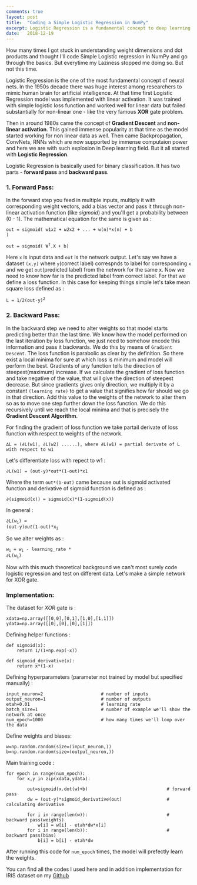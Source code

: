 ```yaml
---
comments: true
layout: post
title:  "Coding a Simple Logistic Regression in NumPy"
excerpt: Logistic Regression is a fundamental concept to deep learning. In this blog I'm going to code a logistic regression with gradient descent algorithm from scratch in NumPy.
date:   2018-12-19
---
```


How many times I got stuck in understanding weight dimensions and dot products and thought I'll code Simple Logistic regression in NumPy and go through the basics. But everytime my Laziness stopped me doing so. But not this time.

Logistic Regression is the one of the most fundamental concept of neural nets. In the 1950s decade there was huge interest among researchers to mimic human brain for artificial intelligence. At that time first Logistic Regression model was implemented with linear activation. It was trained with simple logistic loss function and worked well for linear data but failed substantially for non-linear one - like the very famous **XOR** gate problem. 

Then in around 1980s came the concept of **Gradient Descent** and **non-linear activation**. This gained immense popularity at that time as the model started working for non linear data as well. Then came Backpropagation, ConvNets, RNNs which are now supported by immense computaion power and here we are with such explosion in Deep learning field. But it all started with **Logistic Regression**. 

Logistic Regression is basically used for binary classification. It has two parts - **forward pass** and **backward pass**. 

### 1. Forward Pass: 
In the forward step you feed in multiple inputs, multiply it with corresponding weight vectors, add a bias vector and pass it through non-linear activation function (like *sigmoid*) and you'll get a probability between (0 - 1). The mathematical equation for the same is given as :

<code>out = sigmoid( w1*x1 + w2*x2 + ... + w(n)*x(n) + b )</code>


<code>out = sigmoid( W<sup>T</sup>.X + b)</code>

Here `x` is input data and `out` is the network output. Let's say we have a dataset `(x,y)` where `y`(correct label) correspnds to label for corresponding `x` and we get `out`(predicted label) from the network for the same x. Now we need to know how far is the predicted label from correct label. For that we define a loss function. In this case for keeping things simple let's take mean square loss defined as :

<code>L = 1/2(out-y)<sup>2</sup></code>


### 2. Backward Pass:
In the backward step we need to alter weights so that model starts predicting better than the last time. We know how the model performed on the last iteration by loss function, we just need to somehow encode this information and pass it backwards. We do this by means of `Gradient Descent`.
The loss function is parabolic as clear by the definition. So there exist a local minima for sure at which loss is minimum and model will perform the best. Gradients of any function tells the direction of steepest(maximum) increase. If we calculate the gradient of loss function and take negative of the value, that will give the direction of steepest decrease. But since gradients gives only direction, we multiply it by a constant `(learning rate)`  to get a value that signifies how far should we go in that direction. Add this value to the weights of the network to alter them so as to move one step further down the loss function. We do this recursively until we reach the local minima and that is precisely the **Gradient Descent Algorithm**.

For finding the gradient of loss function we take partail derivate of loss function with respect to weights of the network. 
```
∆L = (∂L(w1), ∂L(w2) ......), where ∂L(w1) = partial derivate of L with respect to w1
```

Let's differentiate loss with repect to w1 :
```
∂L(w1) = (out-y)*out*(1-out)*x1
```
Where the term `out*(1-out)` came because out is sigmoid activated function and derivative of sigmoid function is defined as :
```
∂(sigmoid(x)) = sigmoid(x)*(1-sigmoid(x))
```
In general :

<code>∂L(w<sub>i</sub>) = (out-y)*out*(1-out)*x<sub>i</sub></code>

So we alter weights as :

<code>w<sub>i</sub> = w<sub>i</sub> - learning_rate * ∂L(w<sub>i</sub>)</code>

Now with this much theoretical background we can't most surely code logistic regression and test on different data. Let's make a simple network for XOR gate.

### **Implementation:**

The dataset for *XOR* gate is :
```
xdata=np.array([[0,0],[0,1],[1,0],[1,1]])
ydata=np.array([[0],[0],[0],[1]])
```
Defining helper functions :
```
def sigmoid(x):
    return 1/(1+np.exp(-x))

def sigmoid_derivative(x):
    return x*(1-x)
```

Defining hyperparameters (parameter not trained by model but specified manually) :
```
input_neuron=2                      # number of inputs
output_neuron=1                     # number of outputs
etah=0.01                           # learning rate
batch_size=1                        # number of example we'll show the network at once
num_epoch=1000                      # how many times we'll loop over the data
```

Define weights and biases:
```
w=np.random.random(size=(input_neuron,))
b=np.random.random(size=(output_neuron,))
```

Main training code :
```
for epoch in range(num_epoch):
    for x,y in zip(xdata,ydata):
    
        out=sigmoid(x.dot(w)+b)                              # forward pass
        dw = (out-y)*sigmoid_derivative(out)                 # calculating derivative

        for i in range(len(w)):                              # backward pass(weights)
            w[i] = w[i] - etah*dw*x[i]                          
        for i in range(len(b)):                              # backward pass(bias)
            b[i] = b[i] - etah*dw                               
```
After running this code for `num_epoch` times, the model will prefectly learn the weights. 

You can find all the codes I used here and in addition implementation for IRIS dataset on my [Github](https://github.com/ashukid/Neural_Networks_using_Numpy)